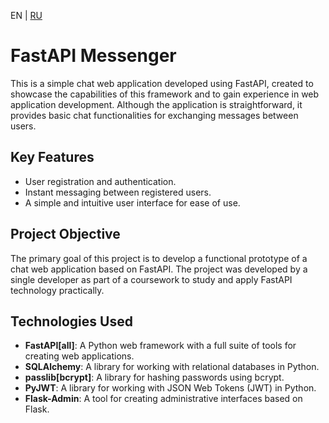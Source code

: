EN | [RU](README-ru.md)

# FastAPI Messenger

This is a simple chat web application developed using FastAPI, created to showcase the capabilities of this framework and to gain experience in web application development. Although the application is straightforward, it provides basic chat functionalities for exchanging messages between users.

## Key Features

- User registration and authentication.
- Instant messaging between registered users.
- A simple and intuitive user interface for ease of use.

## Project Objective

The primary goal of this project is to develop a functional prototype of a chat web application based on FastAPI. The project was developed by a single developer as part of a coursework to study and apply FastAPI technology practically.

## Technologies Used

- **FastAPI[all]**: A Python web framework with a full suite of tools for creating web applications.
- **SQLAlchemy**: A library for working with relational databases in Python.
- **passlib[bcrypt]**: A library for hashing passwords using bcrypt.
- **PyJWT**: A library for working with JSON Web Tokens (JWT) in Python.
- **Flask-Admin**: A tool for creating administrative interfaces based on Flask.
